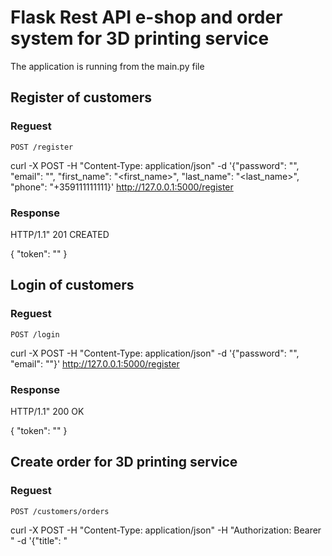 # Flask Rest API e-shop and order system for 3D printing service

The application is running from the main.py file

## Register of customers

### Reguest

`POST /register`

  curl -X POST -H "Content-Type: application/json" -d '{"password": "<password>", "email": "<email>", "first_name": "<first_name>", "last_name": "<last_name>", "phone": "+359111111111}' http://127.0.0.1:5000/register
  
### Response
  
  HTTP/1.1" 201 CREATED
  
  {
    "token": "<token>"
  }

## Login of customers

### Reguest

`POST /login`

  curl -X POST -H "Content-Type: application/json" -d '{"password": "<password>", "email": "<email>"}' http://127.0.0.1:5000/register
 
### Response
  
  HTTP/1.1" 200 OK
  
  {
    "token": "<token>"
  }
  
## Create order for 3D printing service
  
### Reguest
  
`POST /customers/orders`
  
  curl -X POST -H "Content-Type: application/json" -H "Authorization: Bearer <token>" -d '{"title": "<title>", "description": "<description>", "stl": <stl_file_in_base64>, "address": "<address>"}' http://127.0.0.1:5000/customers/orders
  
  ! (color optional) !
  
### Response
  
  HTTP/1.1" 201 CREATED
  
  {
    "color": null,
    "pk": 9,
    "address": "<address>",
    "description": "<description>",
    "title": "buton",
    "stl_url": "<url_in_aws_s3_bucket>",
    "create_on": "2022-01-03T11:16:51.478377",
    "customer_pk": 7
 }
  
  
 ## List all orders for 3D printing service
 
 ### Reguest
  
`GET /customers/orders`
  
  curl -H "Authorization: Bearer <token>" http://127.0.0.1:5000/customers/orders
  
  
### Response
  
  HTTP/1.1" 200 OK
  
  {
    "color": null,
    "pk": 9,
    "address": "<address>",
    "description": "<description>",
    "title": "buton",
    "stl_url": "<url_in_aws_s3_bucket>",
    "create_on": "2022-01-03T11:16:51.478377",
    "customer_pk": 7
 }
  

## Update info about order (on update you can't make change of the stl file, you must make new order for new file!)
  
### Reguest
  
  `PUT /customers/orders/<int:pk_>`
  
    curl -X PUT "Content-Type: application/json" -H "Authorization: Bearer <token>" -d '{"title": "<title>", "description": "<description>", "stl_url": "<stl_url_in_s3_bucket>", "address": "<address>"}' http://127.0.0.1:5000/customers/orders/<int:pk_>
  
### Response
  
  HTTP/1.1" 200 OK
  
  {
    "color": null,
    "pk": 9,
    "address": "<address>",
    "description": "<description>",
    "title": "buton",
    "stl_url": "<url_in_aws_s3_bucket>",
    "create_on": "2022-01-03T11:16:51.478377",
    "customer_pk": 7
 }
  
  
## Delete order
  
### Request
  
  'DELETE /customers/orders/<int:pk_>`
  
  curl -X DELETE -H "Authorization: Bearer <admin_token>" http://127.0.0.1:5000/customers/orders/<int:pk_>
  
### Response
    
  HTTP/1.1" 204 NO CONTENT
  
## Create admin 
  
### Request
    
 `POST /admins/create-admin`

  curl -X POST -H "Content-Type: application/json" -H "Authorization: Bearer <admin_token>" -d '{"password": "<password>", "email": "<email>", "first_name": "<first_name>", "last_name": "<last_name>", "phone": "+359111111111}' http://127.0.0.1:5000/admins/create-admin
  
### Response
  
  HTTP/1.1" 201 CREATED
  
  {
    "token": "<token>"
  }
  
## Login of admins

### Reguest

`POST /admins/login`

  curl -X POST -H "Content-Type: application/json" -d '{"password": "<password>", "email": "<email>"}' http://127.0.0.1:5000/admins/login
 
### Response
  
  HTTP/1.1" 200 OK
  
  {
    "token": "<token>"
  }
  
  
## Create worker
  
### Request
    
 `POST /workers/create-workers`

  curl -X POST -H "Content-Type: application/json" -H "Authorization: Bearer <admin_token>" -d '{"password": "<password>", "email": "<email>", "first_name": "<first_name>", "last_name": "<last_name>", "phone": "+359111111111}' http://127.0.0.1:5000/workers/create-workers
  
### Response
  
  HTTP/1.1" 201 CREATED
  
  {
    "token": "<token>"
  }
  
## Login of workers

### Reguest

`POST /workers/login`

  curl -X POST -H "Content-Type: application/json" -d '{"password": "<password>", "email": "<email>"}' http://127.0.0.1:5000/workers/login
 
### Response
  
  HTTP/1.1" 200 OK
  
  {
    "token": "<token>"
  }
  
 ## Creating offers from workers
  
 ### Reguest

`POST /workers/offers`
  
  curl -X POST -H "Content-Type: application/json" -H "Authorization: Bearer <worker_token>" -d '{
    "title": "towa e ofertata za izrabotka na buton",
    "amount": 20,
    "order_pk": 5
 }' http://127.0.0.1:5000/workers/offers
  
 ### Response
  
  HTTP/1.1" 201 CREATED
  
  {
    "pk": 2,
    "title": "towa e ofertata za izrabotka na buton",
    "status": "pending",
    "amount": 20.0,
    "order_pk": 5
  }
  

 ## List all offers (for customer you see offers for your orders, if you are admin or worker - you receive response for all offers)
 
 ### Reguest
  
`GET /workers/offers`
  
  curl -H "Authorization: Bearer <token>" http://127.0.0.1:5000/workers/offers
  
  
### Response
  
  HTTP/1.1" 200 OK
  
  {
        "pk": 5,
        "title": "towa e ofertata za izrabotka na buton",
        "status": "pending",
        "amount": 20.0,
        "order_pk": 16
   }
  
  
## Delete offer 
  
### Request
  
  'DELETE /workers/offers/<int:pk_>`
  
  curl -X DELETE -H "Authorization: Bearer <admin_token>" http://127.0.0.1:5000/workers/offers/<int:pk_>
  
### Response
    
  HTTP/1.1" 204 NO CONTENT
  
## Update info about offer
  
### Reguest
  
  `PUT /workers/offers/<int:pk_>`
  
    curl -X PUT "Content-Type: application/json" -H "Authorization: Bearer <token>" -d '{
    "title": "towa e novata oferta za izrabotka na buton",
    "amount": 30,
    "order_pk": 5
     }' http://127.0.0.1:5000/workers/offers/<int:pk_>
  
### Response
  
  HTTP/1.1" 200 OK
  
  {
    "pk": 1,
    "title": "towa e novata oferta za izrabotka na buton",
    "status": "pending",
    "amount": 30.0,
    "order_pk": 5
  }

## Accept offer 
 
### Reguest
  
`GET /customers/offers/<int:pk_>/accept`
  
  curl -H "Authorization: Bearer <token>" http://127.0.0.1:5000/customers/offers/<int:pk_>/accept
  
  
### Response
  
  HTTP/1.1" 200 OK
  
  {
    "pk": 5,
    "title": "towa e ofertata za izrabotka na buton",
    "status": "accepted",
    "amount": 20.0,
    "order_pk": 16
  }
  
## Refuse offer 
 
### Reguest
  
`GET /customers/offers/<int:pk_>/refuse`
  
  curl -H "Authorization: Bearer <token>" http://127.0.0.1:5000/customers/offers/<int:pk_>/refuse
  
  
### Response
  
  HTTP/1.1" 200 OK
  
  {
    "pk": 4,
    "title": "towa e ofertata za izrabotka na buton",
    "status": "rejected",
    "amount": 20.0,
    "order_pk": 15
  }
  
## List all products
 
### Reguest
  
`GET /workers/products`
  
  curl -H "Authorization: Bearer <token>" http://127.0.0.1:5000/workers/products
  
  
### Response
  
  HTTP/1.1" 200 OK
  
  {
        "pk": 1,
        "photo_url": "https://damyans-bucket.s3.eu-central-1.amazonaws.com/6ccbee4a-6212-4d34-bcf7-e19786e5ac0b.jpg",
        "description": "Some description",
        "title": "Some nice product",
        "create_on": "2022-01-01T18:50:51.318235",
        "amount": 30.0
   }
  
  ! ! ! LIST OF ALL PRODUCTS ! ! !
  
## Creating products
  
### Reguest

`POST /workers/products`
  
  curl -X POST -H "Content-Type: application/json" -H "Authorization: Bearer <worker_token>" -d '{
    "amount": 30,
    "photo_extension": "jpg",
    "photo":<base64photo>
    "title": "Some nice product",
    "description": "Some description"
  }
  ' http://127.0.0.1:5000/workers/offers
  
### Response
  
  HTTP/1.1" 201 CREATED
  
  {
    "pk": 11,
    "photo_url": "https://damyans-bucket.s3.eu-central-1.amazonaws.com/e62ef383-a234-49b6-9c80-fbfed6d5174a.jpg",
    "description": "Some description",
    "title": "Some nice product",
    "create_on": "2022-01-03T21:03:50.863564",
    "amount": 30.0
  }
  
## Delete product
  
### Request
  
  'DELETE /workers/products/<int:pk_>`
  
  curl -X DELETE -H "Authorization: Bearer <admin_token>" http://127.0.0.1:5000/workers/products/<int:pk_>
  
### Response
    
  HTTP/1.1" 204 NO CONTENT


## Update info about product
  
### Reguest
  
  `PUT /workers/products/<int:pk_>`
  
    curl -X PUT "Content-Type: application/json" -H "Authorization: Bearer <token>" -d '{
    "amount": 30,
    "photo_url": "https://damyans-bucket.s3.eu-central-1.amazonaws.com/239a7e60-9f48-47e3-8a94-e5b87bc96b04.jpg",
    "title": "Some nice product",
    "description": "Some description"
    }' http://127.0.0.1:5000/workers/products/<int:pk_>
  
### Response
  
  HTTP/1.1" 200 OK
  
  {
    "create_on": "2022-01-01T18:50:53.080319",
    "description": "Some description",
    "amount": 30.0,
    "title": "Some nice product",
    "pk": 2,
    "photo_url": "https://damyans-bucket.s3.eu-central-1.amazonaws.com/239a7e60-9f48-47e3-8a94-e5b87bc96b04.jpg"
  }



  
 

  

  
  
  
  
  
  
  
  
